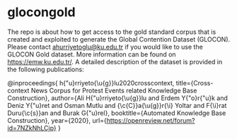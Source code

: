 # glocongold
The repo is about how to get access to the gold standard corpus that is created and exploited to generate the Global Contention Dataset (GLOCON). Please contact ahurriyetoglu@ku.edu.tr if you would like to use the GLOCON Gold dataset. More information can be found on https://emw.ku.edu.tr/. A detailed description of the dataset is provided in the following publications: 

@inproceedings{
h{\"u}rriyeto{\u{g}}lu2020crosscontext,
title={Cross-context News Corpus for Protest Events related Knowledge Base Construction},
author={Ali H{\"u}rriyeto{\u{g}}lu and Erdem Y{\"o}r{\"u}k and Deniz Y{\"u}ret and Osman Mutlu and {\c{C}}a{\u{g}}r{\i} Yoltar and F{\i}rat Duru{\c{s}}an and Burak G{\"u}rel},
booktitle={Automated Knowledge Base Construction},
year={2020},
url={https://openreview.net/forum?id=7NZkNhLCjp}
}
